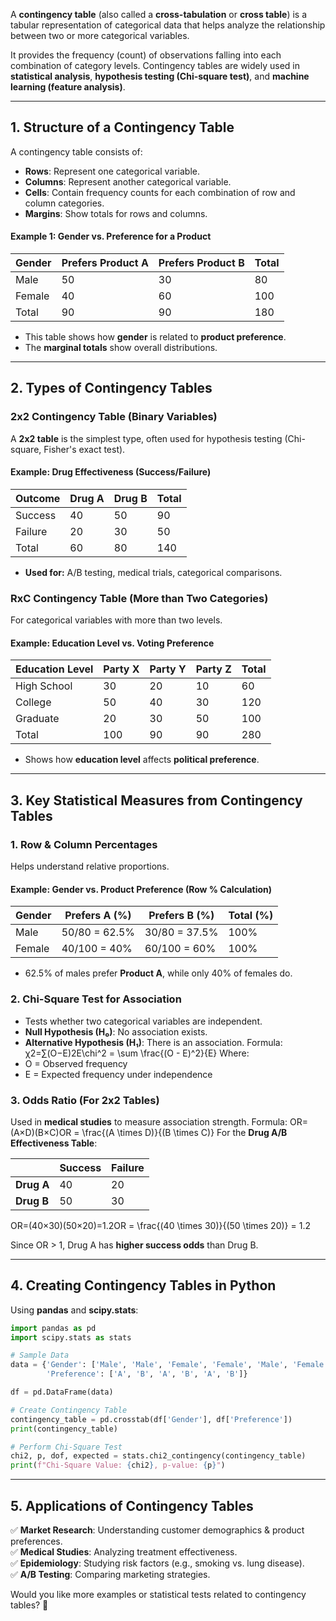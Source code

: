 
A **contingency table** (also called a **cross-tabulation** or **cross table**) is a tabular representation of categorical data that helps analyze the relationship between two or more categorical variables.

It provides the frequency (count) of observations falling into each combination of category levels. Contingency tables are widely used in **statistical analysis**, **hypothesis testing (Chi-square test)**, and **machine learning (feature analysis)**.

---
## **1. Structure of a Contingency Table**
A contingency table consists of:
- **Rows**: Represent one categorical variable.
- **Columns**: Represent another categorical variable.
- **Cells**: Contain frequency counts for each combination of row and column categories.
- **Margins**: Show totals for rows and columns.
#### **Example 1: Gender vs. Preference for a Product**

|Gender|Prefers Product A|Prefers Product B|Total|
|---|---|---|---|
|Male|50|30|80|
|Female|40|60|100|
|Total|90|90|180|
- This table shows how **gender** is related to **product preference**.
- The **marginal totals** show overall distributions.

---

## **2. Types of Contingency Tables**
### **2x2 Contingency Table (Binary Variables)**
A **2x2 table** is the simplest type, often used for hypothesis testing (Chi-square, Fisher's exact test).
#### **Example: Drug Effectiveness (Success/Failure)**

|Outcome|Drug A|Drug B|Total|
|---|---|---|---|
|Success|40|50|90|
|Failure|20|30|50|
|Total|60|80|140|
- **Used for:** A/B testing, medical trials, categorical comparisons.
### **RxC Contingency Table (More than Two Categories)**
For categorical variables with more than two levels.
#### **Example: Education Level vs. Voting Preference**

|Education Level|Party X|Party Y|Party Z|Total|
|---|---|---|---|---|
|High School|30|20|10|60|
|College|50|40|30|120|
|Graduate|20|30|50|100|
|Total|100|90|90|280|
- Shows how **education level** affects **political preference**.
---
## **3. Key Statistical Measures from Contingency Tables**
### **1. Row & Column Percentages**
Helps understand relative proportions.
#### **Example: Gender vs. Product Preference (Row % Calculation)**

|Gender|Prefers A (%)|Prefers B (%)|Total (%)|
|---|---|---|---|
|Male|50/80 = 62.5%|30/80 = 37.5%|100%|
|Female|40/100 = 40%|60/100 = 60%|100%|

- 62.5% of males prefer **Product A**, while only 40% of females do.
### **2. Chi-Square Test for Association**
- Tests whether two categorical variables are independent.
- **Null Hypothesis (H₀)**: No association exists.
- **Alternative Hypothesis (H₁)**: There is an association.
Formula:
χ2=∑(O−E)2E\chi^2 = \sum \frac{(O - E)^2}{E}
Where:
- O = Observed frequency
- E = Expected frequency under independence
### **3. Odds Ratio (For 2x2 Tables)**
Used in **medical studies** to measure association strength.
Formula:
OR=(A×D)(B×C)OR = \frac{(A \times D)}{(B \times C)}
For the **Drug A/B Effectiveness Table**:

||Success|Failure|
|---|---|---|
|**Drug A**|40|20|
|**Drug B**|50|30|

OR=(40×30)(50×20)=1.2OR = \frac{(40 \times 30)}{(50 \times 20)} = 1.2

Since OR > 1, Drug A has **higher success odds** than Drug B.

---

## **4. Creating Contingency Tables in Python**

Using **pandas** and **scipy.stats**:

```python
import pandas as pd
import scipy.stats as stats

# Sample Data
data = {'Gender': ['Male', 'Male', 'Female', 'Female', 'Male', 'Female'],
        'Preference': ['A', 'B', 'A', 'B', 'A', 'B']}

df = pd.DataFrame(data)

# Create Contingency Table
contingency_table = pd.crosstab(df['Gender'], df['Preference'])
print(contingency_table)

# Perform Chi-Square Test
chi2, p, dof, expected = stats.chi2_contingency(contingency_table)
print(f"Chi-Square Value: {chi2}, p-value: {p}")
```

---

## **5. Applications of Contingency Tables**

✅ **Market Research**: Understanding customer demographics & product preferences.  
✅ **Medical Studies**: Analyzing treatment effectiveness.  
✅ **Epidemiology**: Studying risk factors (e.g., smoking vs. lung disease).  
✅ **A/B Testing**: Comparing marketing strategies.

Would you like more examples or statistical tests related to contingency tables? 🚀